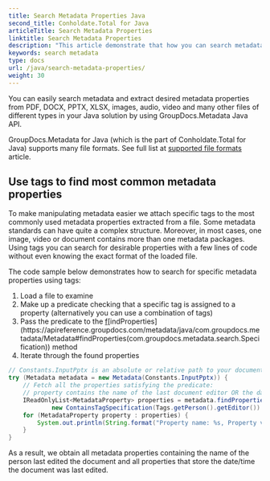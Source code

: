 ```yaml
---
title: Search Metadata Properties Java
second_title: Conholdate.Total for Java
articleTitle: Search Metadata Properties
linktitle: Search Metadata Properties
description: "This article demonstrate that how you can search metadata and extract desired metadata properties (using Metadata Java API) from docs like PDF, DOCX, PPTX, XLSX, images, audio, video and many other files of different types in your Java solution"
keywords: search metadata
type: docs
url: /java/search-metadata-properties/
weight: 30
---
```


You can easily search metadata and extract desired metadata properties from PDF, DOCX, PPTX, XLSX, images, audio, video and many other files of different types in your Java solution by using GroupDocs.Metadata Java API.

GroupDocs.Metadata for Java (which is the part of Conholdate.Total for Java) supports many file formats. See full list at [supported file formats](https://docs.groupdocs.com/metadata/net/supported-document-formats/) article.

## Use tags to find most common metadata properties

To make manipulating metadata easier we attach specific tags to the most commonly used metadata properties extracted from a file. Some metadata standards can have quite a complex structure. Moreover, in most cases, one image, video or document contains more than one metadata packages. Using tags you can search for desirable properties with a few lines of code without even knowing the exact format of the loaded file.

The code sample below demonstrates how to search for specific metadata properties using tags:

1.  Load a file to examine
2.  Make up a predicate checking that a specific tag is assigned to a property (alternatively you can use a combination of tags)
3.  Pass the predicate to the [f](https://apireference.groupdocs.com/metadata/java/com.groupdocs.metadata/Metadata#findProperties(com.groupdocs.metadata.search.Specification))[indProperties](https://apireference.groupdocs.com/metadata/java/com.groupdocs.metadata/Metadata#findProperties(com.groupdocs.metadata.search.Specification)) method
4.  Iterate through the found properties

```java
// Constants.InputPptx is an absolute or relative path to your document. Ex: @"C:\Docs\source.pptx"
try (Metadata metadata = new Metadata(Constants.InputPptx)) {
	// Fetch all the properties satisfying the predicate:
	// property contains the name of the last document editor OR the date/time the document was last modified
	IReadOnlyList<MetadataProperty> properties = metadata.findProperties(
			new ContainsTagSpecification(Tags.getPerson().getEditor()).or(new ContainsTagSpecification(Tags.getTime().getModified())));
	for (MetadataProperty property : properties) {
		System.out.println(String.format("Property name: %s, Property value: %s", property.getName(), property.getValue()));
	}
}
```

As a result, we obtain all metadata properties containing the name of the person last edited the document and all properties that store the date/time the document was last edited.


